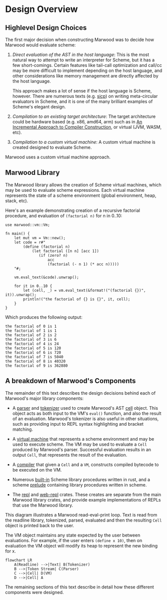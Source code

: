 [built-in]: https://github.com/strtok/marwood/tree/master/marwood/src/vm/builtin
[cell]: https://github.com/strtok/marwood/blob/master/marwood/src/cell.rs
[compiler]: https://github.com/strtok/marwood/blob/master/marwood/src/vm/compile.rs
[parser]: https://github.com/strtok/marwood/blob/master/marwood/src/parse.rs
[prelude]: https://github.com/strtok/marwood/blob/master/marwood/prelude.scm
[repl]: https://github.com/strtok/marwood/blob/master/marwood-repl/src/main.rs
[tokenizer]: https://github.com/strtok/marwood/blob/master/marwood/src/lex.rs
[virtual machine]: https://github.com/strtok/marwood/blob/master/marwood/src/vm/mod.rs
[web-repl]: https://github.com/strtok/marwood/tree/master/marwood-wasm
[An Incremental Approach to Compiler Construction]: http://scheme2006.cs.uchicago.edu/11-ghuloum.pdf
[sicp]: https://sicp.sourceacademy.org

# Design Overview

## Highlevel Design Choices

The first major decision when constructing Marwood was to decide how Marwood would evaluate scheme:

1. *Direct evaluation of the AST in the host language*: This is the most natural way to attempt to write an interpreter for Scheme, but it has a few short-comings. Certain features like tail-call optimization and call/cc may be more difficult to implement depending on the host language, and other considerations like memory management are directly affected by the host language. 

    This approach makes a lot of sense if the host language is Scheme, however. There are numerous texts (e.g. [sicp]) on writing meta-circular evaluators in Scheme, and it is one of the many brilliant examples of Scheme's elegant design.
  
2. *Compilation to an existing target architecture*: The target architecture could be hardware based (e.g. x86, amd64, arm) such as in [An Incremental Approach to Compiler Construction], or virtual (JVM, WASM, etc).

3. *Compilation to a custom virtual machine*: A custom virtual machine is created designed to evaluate Scheme.

Marwood uses a custom virtual machine approach.

## Marwood Library

The Marwood library allows the creation of Scheme virtual machines, which may be used to evaluate scheme expressions. Each virtual machine represents the state of a scheme environment (global environment, heap, stack, etc).

Here's an example demonstrating creation of a recursive factorial procedure, and evaluation of `(factorial n)` for n in 0..10:

```rust,noplayground
use marwood::vm::Vm;

fn main() {
    let mut vm = Vm::new();
    let code = r#"
        (define (factorial n)
            (let factorial ([n n] [acc 1])
               (if (zero? n)
                   acc
                   (factorial (- n 1) (* acc n)))))
    "#;

    vm.eval_text(&code).unwrap();

    for it in 0..10 {
        let (cell, _) = vm.eval_text(&format!("(factorial {})", it)).unwrap();
        println!("the factorial of {} is {}", it, cell);
    }
}
```

Which produces the following output:

```
the factorial of 0 is 1
the factorial of 1 is 1
the factorial of 2 is 2
the factorial of 3 is 6
the factorial of 4 is 24
the factorial of 5 is 120
the factorial of 6 is 720
the factorial of 7 is 5040
the factorial of 8 is 40320
the factorial of 9 is 362880
```

## A breakdown of Marwood's Components

The remainder of this text describes the design decisions behind each of Marwood's major library components:

* A [parser] and [tokenizer] used to create Marwood's AST [cell] object. This object acts as both input to the VM's `eval()` function, and also the result of an evaluation. Marwood's tokenizer is also useful in other situations, such as providing input to REPL syntax highlighting and bracket matching.
  
* A [virtual machine] that represents a scheme environment and may be used to execute scheme. The VM may be used to evaluate a `Cell` produced by Marwood's parser. Successful evaluation results in an output `Cell`, that represents the result of the evaluation. 

* A [compiler] that given a `Cell` and a `VM`, constructs compiled bytecode to be executed on the VM.

* Numerous [built-in] Scheme library procedures written in rust, and a scheme [prelude] containing library procedures written in scheme.

* The [repl] and [web-repl] crates. These creates are separate from the main Marwood library crates, and provide example implementations of REPLs that use the Marwood library.

This diagram illustrates a Marwood read-eval-print loop. Text is read from the readline library, tokenized, parsed, evaluated and then the resulting `Cell` object is printed back to the user.

The VM object maintains any state expected by the user between evaluations. For example, if the user enters `(define x 10)`, then on evaluation the VM object will modify its heap to represent the new binding for x.

```mermaid
flowchart LR
    A(Readline) -->|Text| B(Tokenizer)
    B -->|Token Stream| C(Parser)
    C -->|Cell| D(VM)
    D -->|Cell| A
```

The remaining sections of this text describe in detail how these different components were designed.
